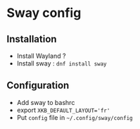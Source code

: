 # Sway config

## Installation

* Install Wayland ?
* Install sway : `dnf install sway`

## Configuration

* Add sway to bashrc
* export `XKB_DEFAULT_LAYOUT='fr'`
* Put `config` file in `~/.config/sway/config`
